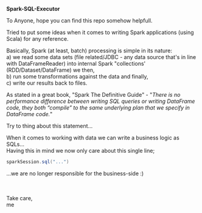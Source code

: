 **Spark-SQL-Executor**

To Anyone, hope you can find this repo somehow helpfull.<br/>

Tried to put some ideas when it comes to writing Spark applications (using Scala) for any reference.<br/>

Basically, Spark (at least, batch) processing is simple in its nature:<br/>
a) we read some data sets (file related/JDBC - any data source that's in line with DataFrameReader) into internal Spark "collections' (RDD/Dataset/DataFrame) we then,<br/>
b) run some transformations against the data and finally,<br/>
c) write our results back to files.<br/>

As stated in a great book, "Spark The Definitive Guide" - "_There is no performance difference between writing SQL queries or writing DataFrame code, they both “compile” to the same underlying plan that we specify in DataFrame code._"<br/>

Try to thing about this statement...<br/>

When it comes to working with data we can write a business logic as SQLs...<br/>
Having this in mind we now only care about this single line;<br/>
```scala
sparkSession.sql("...")
```

...we are no longer responsible for the business-side :)<br/>

<br/><br/>
Take care,<br/>
me
